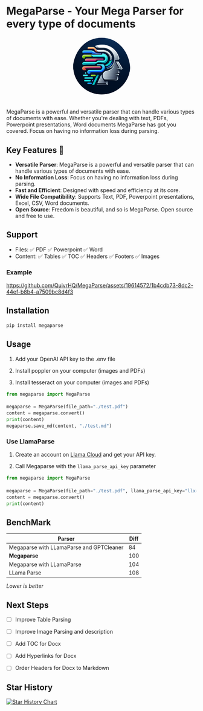 # MegaParse - Your Mega Parser for every type of documents

<div align="center">
    <img src="https://raw.githubusercontent.com/QuivrHQ/MegaParse/main/logo.png" alt="Quivr-logo" width="30%"  style="border-radius: 50%; padding-bottom: 20px"/>
</div>

MegaParse is a powerful and versatile parser that can handle various types of documents with ease. Whether you're dealing with text, PDFs, Powerpoint presentations, Word documents MegaParse has got you covered. Focus on having no information loss during parsing.

## Key Features 🎯
- **Versatile Parser**: MegaParse is a powerful and versatile parser that can handle various types of documents with ease.
- **No Information Loss**: Focus on having no information loss during parsing.
- **Fast and Efficient**: Designed with speed and efficiency at its core.
- **Wide File Compatibility**: Supports Text, PDF, Powerpoint presentations, Excel, CSV, Word documents.
- **Open Source**: Freedom is beautiful, and so is MegaParse. Open source and free to use.

## Support
- Files: ✅ PDF ✅ Powerpoint ✅ Word
- Content: ✅ Tables ✅ TOC ✅ Headers ✅ Footers ✅ Images

### Example

https://github.com/QuivrHQ/MegaParse/assets/19614572/1b4cdb73-8dc2-44ef-b8b4-a7509bc8d4f3


## Installation

```bash
pip install megaparse
```

## Usage

1. Add your OpenAI API key to the .env file

2. Install poppler on your computer (images and PDFs)

3. Install tesseract on your computer (images and PDFs)

```python
from megaparse import MegaParse

megaparse = MegaParse(file_path="./test.pdf")
content = megaparse.convert()
print(content)
megaparse.save_md(content, "./test.md")
```

### Use LlamaParse

1. Create an account on [Llama Cloud](https://cloud.llamaindex.ai/) and get your API key.

2. Call Megaparse with the `llama_parse_api_key` parameter

```python
from megaparse import MegaParse

megaparse = MegaParse(file_path="./test.pdf", llama_parse_api_key="llx-your_api_key")
content = megaparse.convert()
print(content)
```

## BenchMark

<!---BENCHMARK-->
| Parser | Diff |
|---|---|
| Megaparse with LLamaParse and GPTCleaner | 84 |
| **Megaparse** | 100 |
| Megaparse with LLamaParse | 104 |
| LLama Parse | 108 |
<!---END_BENCHMARK-->

*Lower is better*

## Next Steps

- [ ] Improve Table Parsing
- [ ] Improve Image Parsing and description
- [ ] Add TOC for Docx
- [ ] Add Hyperlinks for Docx
- [ ] Order Headers for Docx to Markdown


## Star History

[![Star History Chart](https://api.star-history.com/svg?repos=QuivrHQ/MegaParse&type=Date)](https://star-history.com/#QuivrHQ/MegaParse&Date)